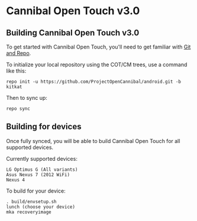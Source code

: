 Cannibal Open Touch v3.0
===========

Building Cannibal Open Touch v3.0
---------------

To get started with Cannibal Open Touch, you'll need to get
familiar with [Git and Repo](http://source.android.com/download/using-repo).

To initialize your local repository using the COT/CM trees, use a command like this:

    repo init -u https://github.com/ProjectOpenCannibal/android.git -b kitkat

Then to sync up:

    repo sync


Building for devices
--------

Once fully synced, you will be able to build Cannibal Open Touch for all supported devices.

Currently supported devices:

	LG Optimus G (All variants)
	Asus Nexus 7 (2012 WiFi)
	Nexus 4

To build for your device:

	. build/envsetup.sh
	lunch (choose your device)
	mka recoveryimage
